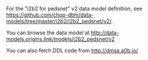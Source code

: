 For the "i2b2 for pedsnet" v2 data model definition, see https://github.com/chop-dbhi/data-models/tree/master/i2b2/i2b2_pedsnet/v2/.

You can browse the data model at http://data-models.origins.link/models/i2b2_pedsnet/v2

You can also fetch DDL code from http://dmsa.a0b.io/
